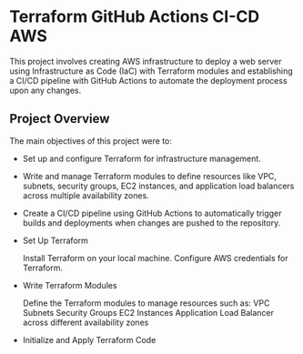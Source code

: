 # Terraform GitHub Actions CI-CD AWS

This project involves creating AWS infrastructure to deploy a web server using Infrastructure as Code (IaC) with Terraform modules and establishing a CI/CD pipeline with GitHub Actions to automate the deployment process upon any changes.
## Project Overview

The main objectives of this project were to:

- Set up and configure Terraform for infrastructure management.
- Write and manage Terraform modules to define resources like VPC, subnets, security groups, EC2 instances, and application load balancers across multiple availability zones.
- Create a CI/CD pipeline using GitHub Actions to automatically trigger builds and deployments when changes are pushed to the repository.

- Set Up Terraform

    Install Terraform on your local machine.
    Configure AWS credentials for Terraform.

- Write Terraform Modules

    Define the Terraform modules to manage resources such as:
        VPC
        Subnets
        Security Groups
        EC2 Instances
        Application Load Balancer across different availability zones

- Initialize and Apply Terraform Code
